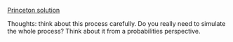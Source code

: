 [Princeton solution](https://introcs.cs.princeton.edu/java/13flow/MonteHall.java.html)

Thoughts: think about this process carefully. Do you really need to simulate the whole process? Think about it from a probabilities perspective.
